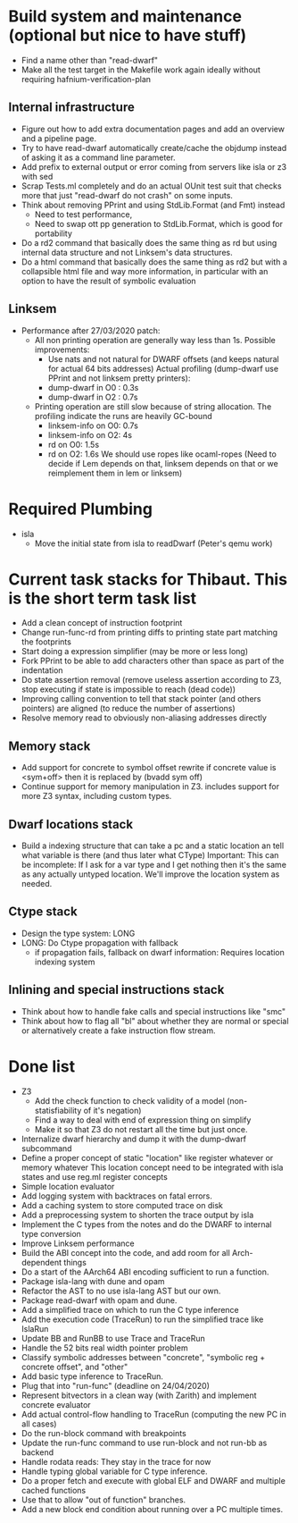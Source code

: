# Build system and maintenance (optional but nice to have stuff)

 - Find a name other than "read-dwarf"
 - Make all the test target in the Makefile work again ideally without requiring
   hafnium-verification-plan

## Internal infrastructure

 - Figure out how to add extra documentation pages and add an overview and a pipeline page.
 - Try to have read-dwarf automatically create/cache the objdump instead
   of asking it as a command line parameter.
 - Add prefix to external output or error coming from servers like isla or z3 with sed
 - Scrap Tests.ml completely and do an actual OUnit test suit that 
   checks more that just "read-dwarf do not crash" on some inputs.
 - Think about removing PPrint and using StdLib.Format (and Fmt) instead
   - Need to test performance,
   - Need to swap ott pp generation to StdLib.Format, which is good for portability
 - Do a rd2 command that basically does the same thing as rd but using internal data structure
   and not Linksem's data structures.
 - Do a html command that basically does the same thing as rd2 but with a collapsible
   html file and way more information, in particular with an option to have
   the result of symbolic evaluation

## Linksem

 - Performance after 27/03/2020 patch:
   - All non printing operation are generally way less than 1s. Possible improvements:
     - Use nats and not natural for DWARF offsets (and keeps natural for actual 64 bits addresses)
     Actual profiling (dump-dwarf use PPrint and not linksem pretty printers):
     - dump-dwarf in O0 : 0.3s
     - dump-dwarf in O2 : 0.7s
   - Printing operation are still slow because of string allocation.
     The profiling indicate the runs are heavily GC-bound
     - linksem-info on O0: 0.7s
     - linksem-info on O2: 4s
     - rd on O0: 1.5s
     - rd on O2: 1.6s
     We should use ropes like ocaml-ropes (Need to decide if Lem depends on that,
     linksem depends on that or we reimplement them in lem or linksem)

# Required Plumbing

 - isla
   - Move the initial state from isla to readDwarf (Peter's qemu work)

# Current task stacks for Thibaut. This is the short term task list

 - Add a clean concept of instruction footprint
 - Change run-func-rd from printing diffs to printing state part matching the footprints
 - Start doing a expression simplifier (may be more or less long)
 - Fork PPrint to be able to add characters other than space as part of the indentation
 - Do state assertion removal (remove useless assertion according to Z3, stop executing
   if state is impossible to reach (dead code))
 - Improving calling convention to tell that stack pointer (and others pointers) are 
   aligned (to reduce the number of assertions)
 - Resolve memory read to obviously non-aliasing addresses directly

## Memory stack

 - Add support for concrete to symbol offset rewrite
   if concrete value is <sym+off> then it is replaced by (bvadd sym off)
 - Continue support for memory manipulation in Z3.
   includes support for more Z3 syntax, including custom types.

## Dwarf locations stack

 - Build a indexing structure that can take a pc and a static location an tell what variable
   is there (and thus later what CType)
   Important: This can be incomplete: If I ask for a var type and I get nothing then
   it's the same as any actually untyped location. We'll improve the location system as
   needed.

## Ctype stack

 - Design the type system: LONG
 - LONG: Do Ctype propagation with fallback
   - if propagation fails, fallback on dwarf information: Requires location indexing system

## Inlining and special instructions stack

 - Think about how to handle fake calls and special instructions like "smc"
 - Think about how to flag all "bl" about whether they are normal or special
   or alternatively create a fake instruction flow stream.

# Done list

 - Z3
   - Add the check function to check validity of a model (non-statisfiability of it's negation)
   - Find a way to deal with end of expression thing on simplify
   - Make it so that Z3 do not restart all the time but just once.
 - Internalize dwarf hierarchy and dump it with the dump-dwarf subcommand
 - Define a proper concept of static "location" like register whatever or memory whatever
   This location concept need to be integrated with isla states and use reg.ml register concepts
 - Simple location evaluator
 - Add logging system with backtraces on fatal errors.
 - Add a caching system to store computed trace on disk
 - Add a preprocessing system to shorten the trace output by isla
 - Implement the C types from the notes and do the DWARF to internal type conversion
 - Improve Linksem performance
 - Build the ABI concept into the code, and add room for all Arch-dependent things
 - Do a start of the AArch64 ABI encoding sufficient to run a function.
 - Package isla-lang with dune and opam
 - Refactor the AST to no use isla-lang AST but our own.
 - Package read-dwarf with opam and dune.
 - Add a simplified trace on which to run the C type inference
 - Add the execution code (TraceRun) to run the simplified trace like IslaRun
 - Update BB and RunBB to use Trace and TraceRun
 - Handle the 52 bits real width pointer problem
 - Classify symbolic addresses between "concrete", "symbolic reg + concrete offset", and "other"
 - Add basic type inference to TraceRun.
 - Plug that into "run-func" (deadline on 24/04/2020)
 - Represent bitvectors in a clean way (with Zarith) and implement concrete evaluator
 - Add actual control-flow handling to TraceRun (computing the new PC in all cases)
 - Do the run-block command with breakpoints
 - Update the run-func command to use run-block and not run-bb as backend
 - Handle rodata reads: They stay in the trace for now
 - Handle typing global variable for C type inference.
 - Do a proper fetch and execute with global ELF and DWARF and multiple cached functions
 - Use that to allow "out of function" branches.
 - Add a new block end condition about running over a PC multiple times.

